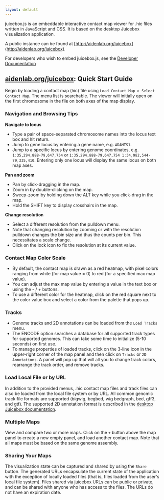 ```yaml
---
layout: default
---
```


juicebox.js is an embeddable interactive contact map viewer for .hic files written in JavaScript and CSS.
It is based on the desktop Juicebox visualization application.  

A public instance can be found at [http://aidenlab.org/juicebox](http://aidenlab.org/juicebox).

For developers who wish to embed juicebox.js, see the [Developer Documentation](docs/developers)



## [aidenlab.org/juicebox](http://aidenlab.org/juicebox): Quick Start Guide  

Begin by loading a contact map (hic) file using `Load Contact Map > Select Contact Map`. The menu list is searchable.
The viewer will initially open on the first chromosome in the file on both axes of the map display.

### Navigation and Browsing Tips

__Navigate to locus__

* Type a pair of space-separated chromosome names into the locus text box and hit return.
* Jump to gene locus by entering a gene name, e.g. `ADAMTS1`.
* Jump to a specific locus by entering genome coordinates, e.g. `1:35,294,888-79,647,754` or `1:35,294,888-79,647,754 1:34,982,544-79,335,410`. Entering only one locus will display the same locus on both map axes.

__Pan and zoom__

* Pan by click-dragging in the map. 
* Zoom in by double-clicking on the map. 
* Sweep-zoom by holding down the ALT key while you click-drag in the map.
* Hold the SHIFT key to display crosshairs in the map.

__Change resolution__

* Select a different resolution from the pulldown menu.
* Note that changing resolution by zooming or with the resolution pulldown changes the bin size and thus the counts per bin. This necessitates a scale change.
* Click on the lock icon to fix the resolution at its current value.

### Contact Map Color Scale

* By default, the contact map is drawn as a red heatmap, with pixel colors ranging from white (for map value = 0) to red (for a specified max map value). 
* You can adjust the max map value by entering a value in the text box or using the - / + buttons. 
* To use a different color for the heatmap, click on the red square next to the color value box and select a color from the palette that pops up.

### Tracks

* Genome tracks and 2D annotations can be loaded from the `Load Tracks` menu.
* The ENCODE option searches a database for all supported track types for supported genomes. This can take some time to initialize (5-10 seconds) on first use.
* To manage properties of loaded tracks, click on the 3-line icon in the upper-right corner of the map panel and then click on `Tracks` or `2D Annotations`. A panel will pop up that will all you to change track colors, rearrange the track order, and remove tracks.

### Load Local File or by URL

In addition to the provided menus, .hic contact map files and track files can also be loaded from the local file system or by URL.  All common genomic track file formats are supported (bigwig, begbed, wig bedgraph, bed, gff3, and gtf).
The supported 2D annotation format is described in the [desktop Juicebox documentation](https://github.com/theaidenlab/juicebox/wiki/Loading-Annotations-(Annotations-menu)#adding-2d-annotations).

### Multiple Maps

View and compare two or more maps. Click on the `+` button above the map panel to create a new empty panel, and load another contact map. Note that all maps must be based on the same genome assembly. 

### Sharing Your Maps

The visualization state can be captured and shared by using the `Share` button.  The generated URLs encapsulate the current state of the application with the exception of locally loaded files (that is, files loaded from the user's local file system).  Files shared via juicebox URLs can be public or private, and can be shared with anyone who has access to the files.  The URLs do not have an expiration date.






